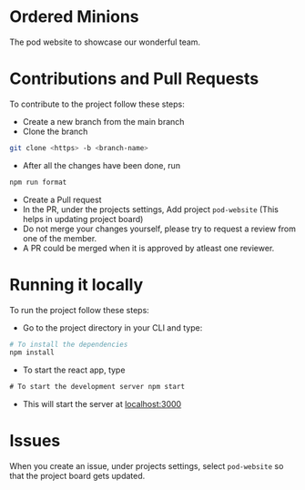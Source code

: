 # Ordered Minions

The pod website to showcase our wonderful team.

# Contributions and Pull Requests

To contribute to the project follow these steps:

- Create a new branch from the main branch
- Clone the branch

```bash
git clone <https> -b <branch-name>
```

- After all the changes have been done, run

```bash
npm run format
```

- Create a Pull request
- In the PR, under the projects settings, Add project `pod-website` (This helps in updating project board)
- Do not merge your changes yourself, please try to request a review from one of the member.
- A PR could be merged when it is approved by atleast one reviewer.

# Running it locally

To run the project follow these steps:

- Go to the project directory in your CLI and type:

```bash
# To install the dependencies
npm install
```

- To start the react app, type

```html
# To start the development server npm start
```

- This will start the server at [localhost:3000](https://localhost:3000)

# Issues

When you create an issue, under projects settings, select `pod-website` so that the project board gets updated.
